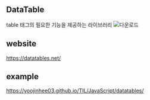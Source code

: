 ## DataTable
table 태그의 필요한 기능을 제공하는 라이브러리
![다운로드](https://user-images.githubusercontent.com/66635648/95039968-3760eb80-070d-11eb-831e-45067cc18133.png)

## website
https://datatables.net/

## example
https://yoojinhee03.github.io/TIL/JavaScript/datatables/
